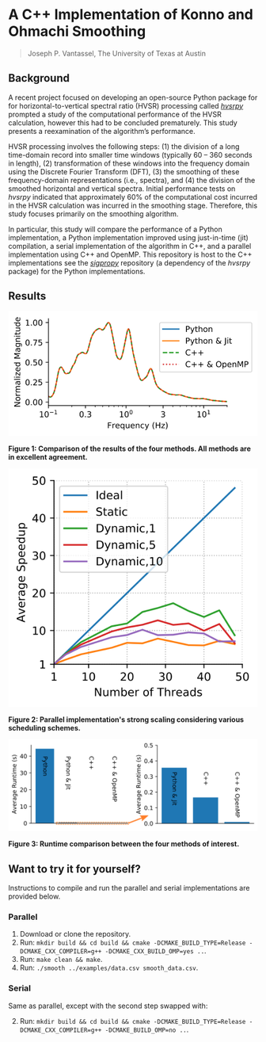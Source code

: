 # A C++ Implementation of Konno and Ohmachi Smoothing

> Joseph P. Vantassel, The University of Texas at Austin

## Background

A recent project focused on developing an open-source Python package for
for horizontal-to-vertical spectral ratio (HVSR) processing called
[_hvsrpy_](https://github.com/jpvantassel/hvsrpy)
prompted a study of the computational performance of the HVSR
calculation, however this had to be concluded prematurely. This study presents a
reexamination of the algorithm’s performance.

HVSR processing
involves the following steps: (1) the division of a long time-domain record into
smaller time windows (typically 60 – 360 seconds in length), (2) transformation
of these windows into the frequency domain using the Discrete Fourier Transform
(DFT), (3) the smoothing of these frequency-domain representations
(i.e., spectra), and (4) the division of the smoothed horizontal and vertical
spectra. Initial performance tests on _hvsrpy_ indicated that
approximately 60% of the computational cost incurred in the HVSR calculation was
incurred in the smoothing stage. Therefore, this study focuses primarily on the
smoothing algorithm.

In particular, this study will compare the performance of a
Python implementation, a Python implementation improved using just-in-time (jit)
compilation, a serial implementation of the algorithm in C++, and a parallel
implementation using C++ and OpenMP. This repository is host to the C++
implementations see the [_sigpropy_](https://github.com/jpvantassel/sigpropy)
repository (a dependency of the _hvsrpy_ package) for the Python implementations.

## Results

![cmp.svg](figs/cmp.svg)

__Figure 1: Comparison of the results of the four methods. All methods are in excellent agreement.__

![scaling.svg](figs/scaling.svg)

__Figure 2: Parallel implementation's strong scaling considering various scheduling schemes.__

![runtime.svg](figs/runtime.svg)

__Figure 3: Runtime comparison between the four methods of interest.__

## Want to try it for yourself?

Instructions to compile and run the parallel and serial implementations are provided below.

### Parallel

1. Download or clone the repository.
2. Run: `mkdir build && cd build && cmake -DCMAKE_BUILD_TYPE=Release -DCMAKE_CXX_COMPILER=g++ -DCMAKE_CXX_BUILD_OMP=yes ..`.
3. Run: `make clean && make`.
4. Run: `./smooth ../examples/data.csv smooth_data.csv`.

### Serial

Same as parallel, except with the second step swapped with:

2. Run: `mkdir build && cd build && cmake -DCMAKE_BUILD_TYPE=Release -DCMAKE_CXX_COMPILER=g++ -DCMAKE_BUILD_OMP=no ..`.
